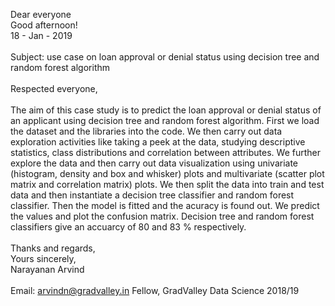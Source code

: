 Dear everyone <br>
Good afternoon! <br>
18 - Jan - 2019 <br>
<br>
Subject: use case on loan approval or denial status using decision tree and random forest algorithm <br>
<br>
Respected everyone, <br>
<br>
The aim of this case study is to predict the loan approval or denial status of an applicant using decision tree and random forest 
algorithm. First we load the dataset and the libraries into the code. We then carry out data exploration activities like taking a 
peek at the data, studying descriptive statistics, class distributions and correlation between attributes. We further explore the 
data and then carry out data visualization using univariate (histogram, density and box and whisker) plots and multivariate 
(scatter plot matrix and correlation matrix) plots. We then split the data into train and test data and then instantiate a decision 
tree classifier and random forest classifier. Then the model is fitted and the acuracy is found out. We predict the values and plot 
the confusion matrix. Decision tree and random forest classifiers give an accuarcy of 80 and 83 % respectively.
<br>
<br>
Thanks and regards, <br>
Yours sincerely, <br>
Narayanan Arvind <br>
<br>
Email: arvindn@gradvalley.in
Fellow, GradValley Data Science 2018/19
